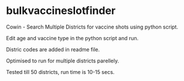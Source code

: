 # bulkvaccineslotfinder
Cowin - Search Multiple Districts for vaccine shots using python script.

Edit age and vaccine type in the python script and run.

Distric codes are added in readme file.

Optimised to run for multiple districts parellely. 

Tested till 50 districts, run time is 10-15 secs.
